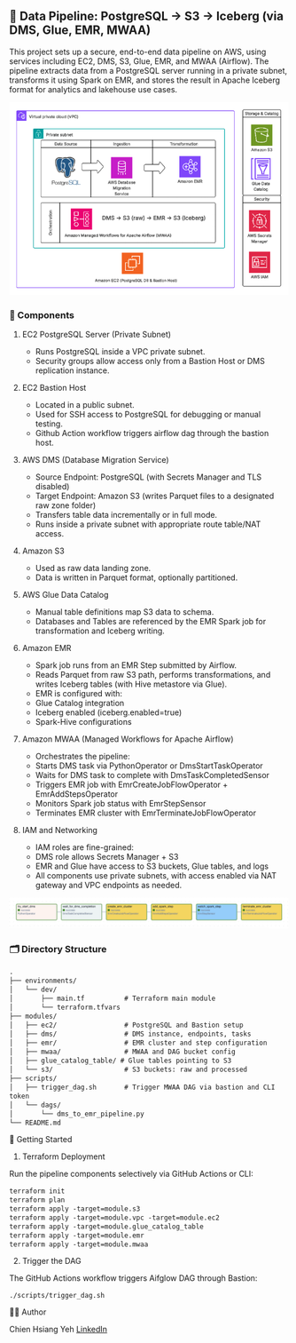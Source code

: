 ## 🚀 Data Pipeline: PostgreSQL → S3 → Iceberg (via DMS, Glue, EMR, MWAA)

This project sets up a secure, end-to-end data pipeline on AWS, using services including EC2, DMS, S3, Glue, EMR, and MWAA (Airflow). The pipeline extracts data from a PostgreSQL server running in a private subnet, transforms it using Spark on EMR, and stores the result in Apache Iceberg format for analytics and lakehouse use cases.

![](images/image.png)

### 🔧 Components

1. EC2 PostgreSQL Server (Private Subnet)

   - Runs PostgreSQL inside a VPC private subnet.
   - Security groups allow access only from a Bastion Host or DMS replication instance.

2. EC2 Bastion Host

   - Located in a public subnet.
   - Used for SSH access to PostgreSQL for debugging or manual testing.
   - Github Action workflow triggers airflow dag through the bastion host.

3. AWS DMS (Database Migration Service)

   - Source Endpoint: PostgreSQL (with Secrets Manager and TLS disabled)
   - Target Endpoint: Amazon S3 (writes Parquet files to a designated raw zone folder)
   - Transfers table data incrementally or in full mode.
   - Runs inside a private subnet with appropriate route table/NAT access.

4. Amazon S3

   - Used as raw data landing zone.
   - Data is written in Parquet format, optionally partitioned.

5. AWS Glue Data Catalog

   - Manual table definitions map S3 data to schema.
   - Databases and Tables are referenced by the EMR Spark job for transformation and Iceberg writing.

6. Amazon EMR

   - Spark job runs from an EMR Step submitted by Airflow.
   - Reads Parquet from raw S3 path, performs transformations, and writes Iceberg tables (with Hive metastore via Glue).
   - EMR is configured with:
   - Glue Catalog integration
   - Iceberg enabled (iceberg.enabled=true)
   - Spark-Hive configurations

7. Amazon MWAA (Managed Workflows for Apache Airflow)

   - Orchestrates the pipeline:
   - Starts DMS task via PythonOperator or DmsStartTaskOperator
   - Waits for DMS task to complete with DmsTaskCompletedSensor
   - Triggers EMR job with EmrCreateJobFlowOperator + EmrAddStepsOperator
   - Monitors Spark job status with EmrStepSensor
   - Terminates EMR cluster with EmrTerminateJobFlowOperator

8. IAM and Networking
   - IAM roles are fine-grained:
   - DMS role allows Secrets Manager + S3
   - EMR and Glue have access to S3 buckets, Glue tables, and logs
   - All components use private subnets, with access enabled via NAT gateway and VPC endpoints as needed.

![](images/image-1.png)

### 🗂 Directory Structure

```
.
├── environments/
│   └── dev/
│       ├── main.tf          # Terraform main module
│       └── terraform.tfvars
├── modules/
│   ├── ec2/                 # PostgreSQL and Bastion setup
│   ├── dms/                 # DMS instance, endpoints, tasks
│   ├── emr/                 # EMR cluster and step configuration
│   ├── mwaa/                # MWAA and DAG bucket config
│   ├── glue_catalog_table/ # Glue tables pointing to S3
│   └── s3/                  # S3 buckets: raw and processed
├── scripts/
│   ├── trigger_dag.sh       # Trigger MWAA DAG via bastion and CLI token
│   └── dags/
│       └── dms_to_emr_pipeline.py
└── README.md
```

🚀 Getting Started

1. Terraform Deployment

Run the pipeline components selectively via GitHub Actions or CLI:

```
terraform init
terraform plan
terraform apply -target=module.s3
terraform apply -target=module.vpc -target=module.ec2
terraform apply -target=module.glue_catalog_table
terraform apply -target=module.emr
terraform apply -target=module.mwaa
```

2. Trigger the DAG

The GitHub Actions workflow triggers Aifglow DAG through Bastion:

```
./scripts/trigger_dag.sh
```

🧑‍💻 Author

Chien Hsiang Yeh
[LinkedIn](https://www.linkedin.com/in/chienhsiang-yeh/)

